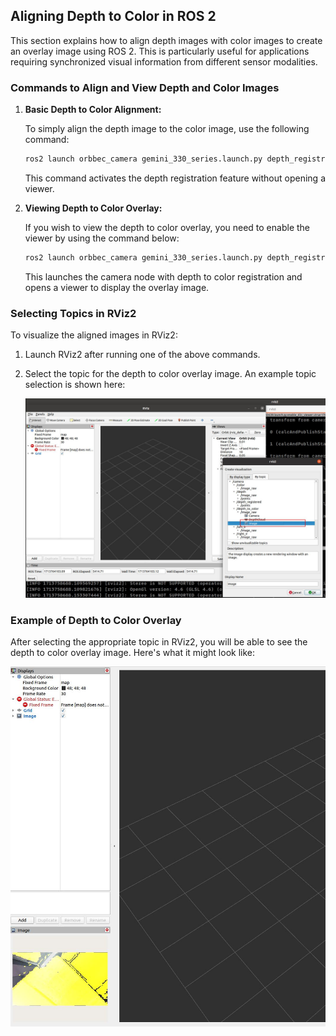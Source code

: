 ## Aligning Depth to Color in ROS 2

This section explains how to align depth images with color images to create an overlay image using ROS 2. This is particularly useful for applications requiring synchronized visual information from different sensor modalities.

### Commands to Align and View Depth and Color Images

1. **Basic Depth to Color Alignment:**

   To simply align the depth image to the color image, use the following command:

   ```bash
   ros2 launch orbbec_camera gemini_330_series.launch.py depth_registration:=true
   ```

   This command activates the depth registration feature without opening a viewer.
2. **Viewing Depth to Color Overlay:**

   If you wish to view the depth to color overlay, you need to enable the viewer by using the command below:

   ```bash
   ros2 launch orbbec_camera gemini_330_series.launch.py depth_registration:=true enable_d2c_viewer:=true
   ```

   This launches the camera node with depth to color registration and opens a viewer to display the overlay image.

### Selecting Topics in RViz2

To visualize the aligned images in RViz2:

1. Launch RViz2 after running one of the above commands.
2. Select the topic for the depth to color overlay image. An example topic selection is shown here:

   ![Topic Selection for Depth to Color Overlay](../../image/align_depth_color/image3.png)

### Example of Depth to Color Overlay

After selecting the appropriate topic in RViz2, you will be able to see the depth to color overlay image. Here's what it might look like:

![Depth to Color Overlay Image](../../image/align_depth_color/image4.jpg)
